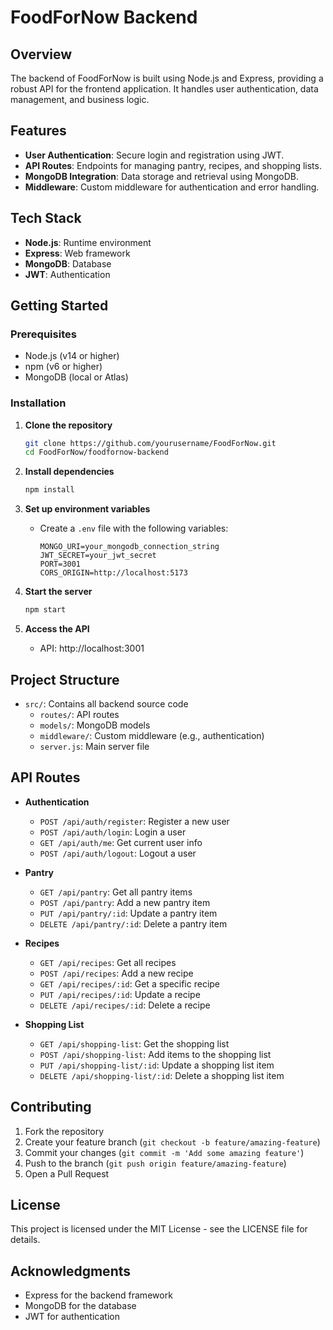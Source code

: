 # FoodForNow Backend

## Overview
The backend of FoodForNow is built using Node.js and Express, providing a robust API for the frontend application. It handles user authentication, data management, and business logic.

## Features
- **User Authentication**: Secure login and registration using JWT.
- **API Routes**: Endpoints for managing pantry, recipes, and shopping lists.
- **MongoDB Integration**: Data storage and retrieval using MongoDB.
- **Middleware**: Custom middleware for authentication and error handling.

## Tech Stack
- **Node.js**: Runtime environment
- **Express**: Web framework
- **MongoDB**: Database
- **JWT**: Authentication

## Getting Started

### Prerequisites
- Node.js (v14 or higher)
- npm (v6 or higher)
- MongoDB (local or Atlas)

### Installation

1. **Clone the repository**
   ```bash
   git clone https://github.com/yourusername/FoodForNow.git
   cd FoodForNow/foodfornow-backend
   ```

2. **Install dependencies**
   ```bash
   npm install
   ```

3. **Set up environment variables**
   - Create a `.env` file with the following variables:
     ```
     MONGO_URI=your_mongodb_connection_string
     JWT_SECRET=your_jwt_secret
     PORT=3001
     CORS_ORIGIN=http://localhost:5173
     ```

4. **Start the server**
   ```bash
   npm start
   ```

5. **Access the API**
   - API: http://localhost:3001

## Project Structure

- `src/`: Contains all backend source code
  - `routes/`: API routes
  - `models/`: MongoDB models
  - `middleware/`: Custom middleware (e.g., authentication)
  - `server.js`: Main server file

## API Routes

- **Authentication**
  - `POST /api/auth/register`: Register a new user
  - `POST /api/auth/login`: Login a user
  - `GET /api/auth/me`: Get current user info
  - `POST /api/auth/logout`: Logout a user

- **Pantry**
  - `GET /api/pantry`: Get all pantry items
  - `POST /api/pantry`: Add a new pantry item
  - `PUT /api/pantry/:id`: Update a pantry item
  - `DELETE /api/pantry/:id`: Delete a pantry item

- **Recipes**
  - `GET /api/recipes`: Get all recipes
  - `POST /api/recipes`: Add a new recipe
  - `GET /api/recipes/:id`: Get a specific recipe
  - `PUT /api/recipes/:id`: Update a recipe
  - `DELETE /api/recipes/:id`: Delete a recipe

- **Shopping List**
  - `GET /api/shopping-list`: Get the shopping list
  - `POST /api/shopping-list`: Add items to the shopping list
  - `PUT /api/shopping-list/:id`: Update a shopping list item
  - `DELETE /api/shopping-list/:id`: Delete a shopping list item

## Contributing
1. Fork the repository
2. Create your feature branch (`git checkout -b feature/amazing-feature`)
3. Commit your changes (`git commit -m 'Add some amazing feature'`)
4. Push to the branch (`git push origin feature/amazing-feature`)
5. Open a Pull Request

## License
This project is licensed under the MIT License - see the LICENSE file for details.

## Acknowledgments
- Express for the backend framework
- MongoDB for the database
- JWT for authentication

